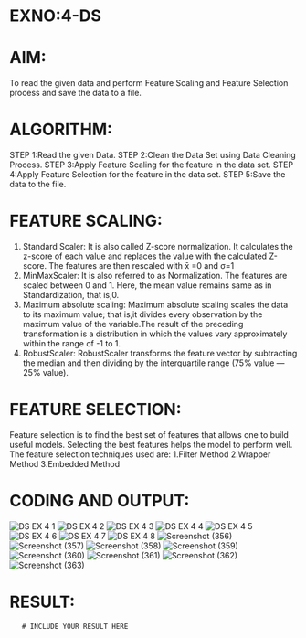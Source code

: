 # EXNO:4-DS
# AIM:
To read the given data and perform Feature Scaling and Feature Selection process and save the
data to a file.

# ALGORITHM:
STEP 1:Read the given Data.
STEP 2:Clean the Data Set using Data Cleaning Process.
STEP 3:Apply Feature Scaling for the feature in the data set.
STEP 4:Apply Feature Selection for the feature in the data set.
STEP 5:Save the data to the file.

# FEATURE SCALING:
1. Standard Scaler: It is also called Z-score normalization. It calculates the z-score of each value and replaces the value with the calculated Z-score. The features are then rescaled with x̄ =0 and σ=1
2. MinMaxScaler: It is also referred to as Normalization. The features are scaled between 0 and 1. Here, the mean value remains same as in Standardization, that is,0.
3. Maximum absolute scaling: Maximum absolute scaling scales the data to its maximum value; that is,it divides every observation by the maximum value of the variable.The result of the preceding transformation is a distribution in which the values vary approximately within the range of -1 to 1.
4. RobustScaler: RobustScaler transforms the feature vector by subtracting the median and then dividing by the interquartile range (75% value — 25% value).

# FEATURE SELECTION:
Feature selection is to find the best set of features that allows one to build useful models. Selecting the best features helps the model to perform well.
The feature selection techniques used are:
1.Filter Method
2.Wrapper Method
3.Embedded Method

# CODING AND OUTPUT:

![DS EX 4 1](https://github.com/maha712/EXNO-4-DS/assets/121156360/3356f608-db55-47e2-8792-c1f9216d18af)
![DS EX 4 2](https://github.com/maha712/EXNO-4-DS/assets/121156360/d4f477f2-c384-4d15-858c-0c3c75abc370)
![DS EX 4 3](https://github.com/maha712/EXNO-4-DS/assets/121156360/7e5e6bf2-d7c1-4355-bdc5-87dc91617254)
![DS EX 4 4](https://github.com/maha712/EXNO-4-DS/assets/121156360/8bfc9c77-b7e4-41a6-9878-675edf1cf3e2)
![DS EX 4 5](https://github.com/maha712/EXNO-4-DS/assets/121156360/918b6f60-8287-4a7f-9737-e05e63d57c24)
![DS EX 4 6](https://github.com/maha712/EXNO-4-DS/assets/121156360/8c6b8704-98a2-4fa7-bd6c-7affcad0a618)
![DS EX 4 7](https://github.com/maha712/EXNO-4-DS/assets/121156360/a76dd979-5690-4a23-ab05-c5fca9c28bd7)
![DS EX 4 8](https://github.com/maha712/EXNO-4-DS/assets/121156360/6d0a0961-6479-4cb7-85b0-3e68bf588796)
![Screenshot (356)](https://github.com/maha712/EXNO-4-DS/assets/121156360/a6904d04-9db4-49d1-ad2f-880ed2b86a73)
![Screenshot (357)](https://github.com/maha712/EXNO-4-DS/assets/121156360/e583ce5e-4604-4537-913d-d66e800d628d)
![Screenshot (358)](https://github.com/maha712/EXNO-4-DS/assets/121156360/b06a3cb6-0c0c-4e49-8a4d-21fee90f55d6)
![Screenshot (359)](https://github.com/maha712/EXNO-4-DS/assets/121156360/71118e90-f3c8-4a2c-86a5-3f38f0b9cf7c)
![Screenshot (360)](https://github.com/maha712/EXNO-4-DS/assets/121156360/e19944f8-3f3c-4fa7-9c02-78cf650b196a)
![Screenshot (361)](https://github.com/maha712/EXNO-4-DS/assets/121156360/094f7564-502d-40b9-a386-78d3b0902aca)
![Screenshot (362)](https://github.com/maha712/EXNO-4-DS/assets/121156360/7dfb14d0-38d4-4a89-aa3b-d3ec5e19adc6)
![Screenshot (363)](https://github.com/maha712/EXNO-4-DS/assets/121156360/3aebea2a-4cfc-4a2c-ade5-66af909185de)
# RESULT:
       # INCLUDE YOUR RESULT HERE
